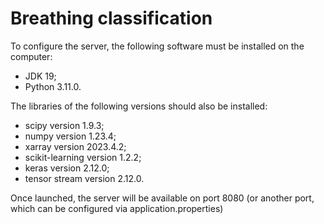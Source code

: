 # Breathing classification
To configure the server, the following software must be installed on the computer:
* JDK 19;
* Python 3.11.0.

The libraries of the following versions should also be installed:
* scipy version 1.9.3;
* numpy version 1.23.4;
* xarray version 2023.4.2;
* scikit-learning version 1.2.2;
* keras version 2.12.0;
* tensor stream version 2.12.0.

Once launched, the server will be available on port 8080 (or another port, which can be configured via application.properties)
